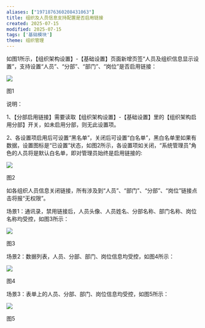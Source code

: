 ```yaml
---
aliases: ["1971876360208431063"]
title: 组织及人员信息支持配置是否启用链接
created: 2025-07-15
modified: 2025-07-15
tags: ['基础模块']
theme: 组织管理
---
```


如图1所示，【组织架构设置】-【基础设置】页面新增页签“人员及组织信息显示设置”，支持设置“人员”、“分部”、“部门”、“岗位”是否启用链接：

![](172204ce2b6b413c833b6785a82cee9f.jpg)

图1

说明：

1、【分部启用链接】需要读取【组织架构设置】-【基础设置】里的【组织架构启用分部】开关，如未启用分部，则无此设置项。

2、各设置项启用后可设置“黑名单”，关闭后可设置“白名单”，黑白名单里如果有数据，设置图标是“已设置”状态，如图2所示，各设置项如关闭，“系统管理员”角色的人员将是默认白名单，即对管理员始终是启用链接的:

![](ac58060fe28ad310c491475ac88edb98.jpg)

图2

如各组织人员信息关闭链接，所有涉及到“人员”、“部门”、“分部”、“岗位”链接点击将报“无权限”。

场景1：通讯录，禁用链接后，人员头像、人员姓名、分部名称、部门名称、岗位名称均受控，如图3所示：

![](1429198c7dce6c315bcb3e7c39bdc90a.jpg)

图3

场景2：数据列表，人员、分部、部门、岗位信息均受控，如图4所示：

![](faa5ff068df015ae10e5c79a9ab65428.jpg)

图4

场景3：表单上的人员、分部、部门、岗位信息均受控，如图5所示：

![](58943c52a3e61f7c0402cb8d23db572f.jpg)

图5